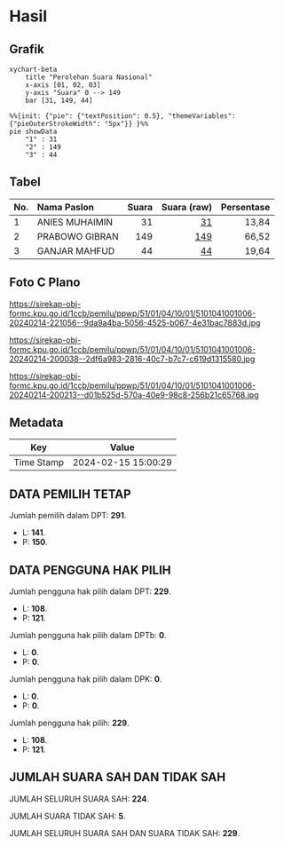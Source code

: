 # Hasil

## Grafik

```mermaid
xychart-beta
    title "Perolehan Suara Nasional"
    x-axis [01, 02, 03]
    y-axis "Suara" 0 --> 149
    bar [31, 149, 44]
```

```mermaid
%%{init: {"pie": {"textPosition": 0.5}, "themeVariables": {"pieOuterStrokeWidth": "5px"}} }%%
pie showData
    "1" : 31
    "2" : 149
    "3" : 44
```

## Tabel

| No. | Nama Paslon    | Suara | Suara (raw) | Persentase |
|:--- |:-------------- | -----:| -----------:| ----------:|
| 1   | ANIES MUHAIMIN | 31    | [31][p-1]   | 13,84      |
| 2   | PRABOWO GIBRAN | 149   | [149][p-2]  | 66,52      |
| 3   | GANJAR MAHFUD  | 44    | [44][p-3]   | 19,64      |


[p-1]: https://github.com/gigit-pemilu/pemilu-2024/blob/main/pilpres/hitung-suara/sub/51-bali/sub/01-jembrana/sub/04-melaya/sub/1001-gilimanuk/sub/006-tps/sub/paslon-1.txt
[p-2]: https://github.com/gigit-pemilu/pemilu-2024/blob/main/pilpres/hitung-suara/sub/51-bali/sub/01-jembrana/sub/04-melaya/sub/1001-gilimanuk/sub/006-tps/sub/paslon-2.txt
[p-3]: https://github.com/gigit-pemilu/pemilu-2024/blob/main/pilpres/hitung-suara/sub/51-bali/sub/01-jembrana/sub/04-melaya/sub/1001-gilimanuk/sub/006-tps/sub/paslon-3.txt

## Foto C Plano

https://sirekap-obj-formc.kpu.go.id/1ccb/pemilu/ppwp/51/01/04/10/01/5101041001006-20240214-221056--9da9a4ba-5056-4525-b067-4e31bac7883d.jpg

https://sirekap-obj-formc.kpu.go.id/1ccb/pemilu/ppwp/51/01/04/10/01/5101041001006-20240214-200038--2df6a983-2816-40c7-b7c7-c619d1315580.jpg

https://sirekap-obj-formc.kpu.go.id/1ccb/pemilu/ppwp/51/01/04/10/01/5101041001006-20240214-200213--d01b525d-570a-40e9-98c8-256b21c65768.jpg


## Metadata

| Key        | Value               |
| ---------- | ------------------- |
| Time Stamp | 2024-02-15 15:00:29 |


## DATA PEMILIH TETAP

Jumlah pemilih dalam DPT: **291**.
 * L: **141**.
 * P: **150**.

## DATA PENGGUNA HAK PILIH

Jumlah pengguna hak pilih dalam DPT: **229**.
 * L: **108**.
 * P: **121**.

Jumlah pengguna hak pilih dalam DPTb: **0**.
 * L: **0**.
 * P: **0**.

Jumlah pengguna hak pilih dalam DPK: **0**.
 * L: **0**.
 * P: **0**.

Jumlah pengguna hak pilih: **229**.
 * L: **108**.
 * P: **121**.

## JUMLAH SUARA SAH DAN TIDAK SAH

JUMLAH SELURUH SUARA SAH: **224**.

JUMLAH SUARA TIDAK SAH: **5**.

JUMLAH SELURUH SUARA SAH DAN SUARA TIDAK SAH: **229**.


